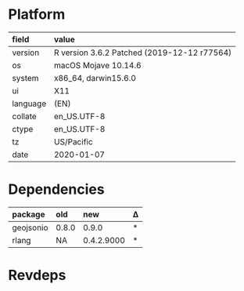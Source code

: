 # Platform

|field    |value                                       |
|:--------|:-------------------------------------------|
|version  |R version 3.6.2 Patched (2019-12-12 r77564) |
|os       |macOS Mojave 10.14.6                        |
|system   |x86_64, darwin15.6.0                        |
|ui       |X11                                         |
|language |(EN)                                        |
|collate  |en_US.UTF-8                                 |
|ctype    |en_US.UTF-8                                 |
|tz       |US/Pacific                                  |
|date     |2020-01-07                                  |

# Dependencies

|package   |old   |new        |Δ  |
|:---------|:-----|:----------|:--|
|geojsonio |0.8.0 |0.9.0      |*  |
|rlang     |NA    |0.4.2.9000 |*  |

# Revdeps

